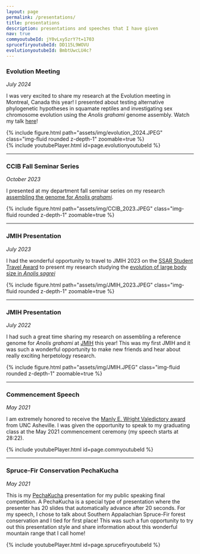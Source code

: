 ```yaml
---
layout: page
permalink: /presentations/
title: presentations
description: presentations and speeches that I have given
nav: true
commyoutubeId: jY0vLxy5zrY?t=1703
sprucefiryoutubeId: DD115L9WOVU
evolutionyoutubeId: BmbtUwcLU4c?
---
```


### Evolution Meeting
_July 2024_

I was very excited to share my research at the Evolution meeting in Montreal, Canada this
year! I presented about testing alternative phylogenetic hypotheses in squamate reptiles 
and investigating sex chromosome evolution using the _Anolis grahami_ genome assembly. 
Watch my talk [here](https://youtu.be/BmbtUwcLU4c?si=gGvHcNz0A7K1tIWn&t=798)!

<div class="row mt-3">
    <div class="col-sm mt-3 mt-md-0">
        {% include figure.html path="assets/img/evolution_2024.JPEG" class="img-fluid rounded z-depth-1" zoomable=true %}
    </div>
    <div class="col-sm mt-3 mt-md-0">
        {% include youtubePlayer.html id=page.evolutionyoutubeId %}
    </div>
</div>

---

### CCIB Fall Seminar Series
_October 2023_

I presented at my department fall seminar series on my research [assembling the genome for
_Anolis grahami_](https://alyssavanerelli.github.io/projects/1_project/). 

<div class="row mt-3">
    <div class="col-sm mt-3 mt-md-0">
        {% include figure.html path="assets/img/CCIB_2023.JPEG" class="img-fluid rounded z-depth-1" zoomable=true %}
    </div>
</div>

---
### JMIH Presentation
_July 2023_
   
I had the wonderful opportunity to travel to JMIH 2023 on the 
[SSAR Student Travel Award](https://ssarherps.org/ssar-awards/student-travel-award/) to 
present my research studying the [evolution of large body size in _Anolis sagrei_](https://alyssavanerelli.github.io/projects/2_project/)

<div class="row mt-3">
    <div class="col-sm mt-3 mt-md-0">
        {% include figure.html path="assets/img/JMIH_2023.JPEG" class="img-fluid rounded z-depth-1" zoomable=true %}
    </div>
</div>

---
### JMIH Presentation
_July 2022_

I had such a great time sharing my research on assembling a reference genome for _Anolis grahami_ at [JMIH](https://burkclients.com/JMIH/meetings/2022/site/) this year! This was my first JMIH and it was such a wonderful opportunity to make new friends and hear about 
really exciting herpetology research.

<div class="row mt-3">
    <div class="col-sm mt-3 mt-md-0">
        {% include figure.html path="assets/img/JMIH.JPEG" class="img-fluid rounded z-depth-1" zoomable=true %}
    </div>
</div>

---
### Commencement Speech
_May 2021_

I am extremely honored to receive the [Manly E. Wright Valedictory award](https://www.unca.edu/events-and-news/commencement/manly-e-wright-award/) from UNC Asheville. I was given the opportunity to 
speak to my graduating class at the May 2021 commencement ceremony (my speech starts at 28:22).

{% include youtubePlayer.html id=page.commyoutubeId %}

---
### Spruce-Fir Conservation PechaKucha
_May 2021_

This is my [PechaKucha](https://pechakuchaavl.org/what-is-pecha-kucha) presentation for my public speaking final competition. A PechaKucha is a special type of presentation where the presenter has 
20 slides that automatically advance after 20 seconds. For my speech, I chose to talk about Southern Appalachian Spruce-Fir forest conservation and I tied for first place! This was such a fun 
opportunity to try out this presentation style and share information about this wonderful mountain range that I call home!

{% include youtubePlayer.html id=page.sprucefiryoutubeId %}
